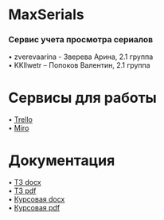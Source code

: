 # MaxSerials

### Сервис учета просмотра сериалов
• zverevaarina - Зверева Арина, 2.1 группа <br>
• KKllwetr – Попоков Валентин, 2.1 группа <br>
# Сервисы для работы
• [Trello](https://trello.com/b/FCB0xJS5/тп-сервис-учета-просмотра-сериалов) <br>
• [Miro](https://miro.com/app/board/o9J_kuhJQMs=/)
# Документация
• [ТЗ docx](https://github.com/zverevaarina/MaxSerials/blob/maste..) <br>
• [ТЗ pdf](https://github.com/zverevaarina/MaxSerials/blob/maste..) <br>
• [Курсовая docx](https://github.com/zverevaarina/MaxSerials/blob/maste..) <br>
• [Курсовая pdf](https://github.com/zverevaarina/MaxSerials/blob/maste..) <br>